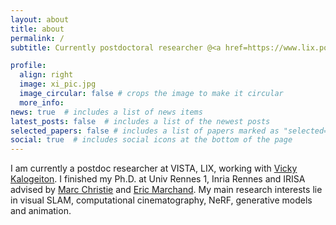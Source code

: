 ```yaml
---
layout: about
title: about
permalink: /
subtitle: Currently postdoctoral researcher @<a href=https://www.lix.polytechnique.fr/vista/>VISTA</a>, LIX, Ecole Polytechnique. Palaiseau, France, previous Ph.D. at Team Mimetic <a href=https://team.inria.fr/mimetic/>Mimetic</a> of Inria Rennes, IRISA and Univ. Rennes 1.

profile:
  align: right
  image: xi_pic.jpg
  image_circular: false # crops the image to make it circular
  more_info: 
news: true  # includes a list of news items
latest_posts: false  # includes a list of the newest posts
selected_papers: false # includes a list of papers marked as "selected={true}"
social: true  # includes social icons at the bottom of the page
---
```


I am currently a postdoc researcher at VISTA, LIX, working with [Vicky Kalogeiton](https://vicky.kalogeiton.info). I finished my Ph.D. at Univ Rennes 1, Inria Rennes and IRISA advised by [Marc Christie](https://people.irisa.fr/Marc.Christie/) and [Eric Marchand](https://team.inria.fr/rainbow/fr/team/eric-marchand/). My main research interests lie in visual SLAM, computational cinematography, NeRF, generative models and animation.